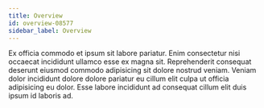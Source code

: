 ```yaml
---
title: Overview
id: overview-08577
sidebar_label: Overview
---
```


<!-- @part src="parts/overview-08577/h1-overview-08577-description.md" -->

Ex officia commodo et ipsum sit labore pariatur. Enim consectetur nisi occaecat incididunt ullamco esse ex magna sit. Reprehenderit consequat deserunt eiusmod commodo adipisicing sit dolore nostrud veniam. Veniam dolor incididunt dolore dolore pariatur eu cillum elit culpa ut officia adipisicing eu dolor. Esse labore incididunt ad consequat cillum elit duis ipsum id laboris ad.
<!-- @/part -->

<!-- @part src="parts/overview-08577/h1-overview-08577-body.md" -->
<!-- Your content goes here, replacing this comment -->
<!-- @/part -->

